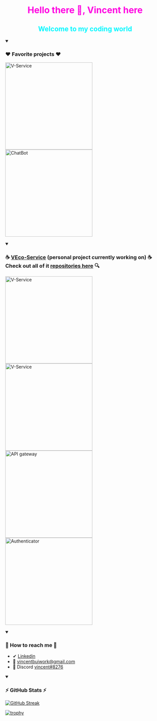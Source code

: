 <br>
<h1 align="center" style="color: rgb(255, 0, 225);">Hello there 👋, Vincent here</h1>
<h2 align="center" style="color: rgb(0, 247, 255);">Welcome to my coding world</h2>

<details open>
  <summary>
    <h3>❤️ Favorite projects ❤️</h3>
  </summary>

  <p align="left">
    <a href="https://github.com/vincent-inc/v-service"><img width="275"
        src="https://denvercoder1-github-readme-stats.vercel.app/api/pin/?username=vincent-inc&repo=v-service&theme=transparent&bg_color=1F222E&title_color=00C9B1&text_color=82ACF9&hide_border=false&icon_color=B792EB"
        alt="V-Service">
    </a>
    <a href="https://github.com/VincentB00/ChatBot"><img width="275"
        src="https://denvercoder1-github-readme-stats.vercel.app/api/pin/?username=VincentB00&repo=ChatBot&theme=transparent&bg_color=1F222E&title_color=00C9B1&text_color=82ACF9&hide_border=false&icon_color=B792EB"
        alt="ChatBot">
    </a>
  </p>
</details>

<details open>
  <summary>
    <h3>☕ <a href="https://wordpress.viescloud.com/about-me/my-projects">VEco-Service</a> (personal project currently working on) ☕ Check out all of it <a href="https://github.com/orgs/vincent-inc/repositories">repositories here</a> 🔍</h3>
  </summary>

  <p align="left">
    <a href="https://github.com/vincent-inc/v-service"><img width="275"
      src="https://denvercoder1-github-readme-stats.vercel.app/api/pin/?username=vincent-inc&repo=v-service&theme=transparent&bg_color=1F222E&title_color=00C9B1&text_color=82ACF9&hide_border=false&icon_color=B792EB"
      alt="V-Service">
    </a>
    <a href="https://github.com/vincent-inc/v-console"><img width="275"
      src="https://denvercoder1-github-readme-stats.vercel.app/api/pin/?username=vincent-inc&repo=v-console&theme=transparent&bg_color=1F222E&title_color=00C9B1&text_color=82ACF9&hide_border=false&icon_color=B792EB"
      alt="V-Service">
    </a>
    <a href="https://github.com/vincent-inc/API-Gateway"><img width="275"
        src="https://denvercoder1-github-readme-stats.vercel.app/api/pin/?username=vincent-inc&repo=API-Gateway&theme=transparent&bg_color=1F222E&title_color=00C9B1&text_color=82ACF9&hide_border=false&icon_color=B792EB"
        alt="API gateway">
    </a>
    <a href="https://github.com/vincent-inc/Authenticator"><img width="275"
        src="https://denvercoder1-github-readme-stats.vercel.app/api/pin/?username=vincent-inc&repo=Authenticator&theme=transparent&bg_color=1F222E&title_color=00C9B1&text_color=82ACF9&hide_border=false&icon_color=B792EB"
        alt="Authenticator">
    </a>
  </p>
</details>

<details open>
  <summary>
    <h3>📩 How to reach me 📩</h3>
  </summary>
  <ul>
    <li>✔ <a href="https://www.linkedin.com/in/vinh-bui-0168241b9/" target="_blank">Linkedin</a></li>
    <li>📧 <a href="https://mail.google.com/mail/u/0/?fs=1&tf=cm&to=vincentbuiwork@gmail.com" target="_blank">vincentbuiwork@gmail.com</a></li>
    <li>🤝 Discord <a href="https://discordapp.com/users/vincent#8276" target="_blank"> vincent#8276</a></li>
  </ul>
</details>

<details open>
  <summary>
    <h3>⚡ GitHub Stats ⚡</h3>
  </summary>

  [![GitHub
  Streak](https://github-readme-streak-stats.herokuapp.com?user=VincentB00&theme=tokyonight)](https://git.io/streak-stats)

  [![trophy](https://github-profile-trophy.vercel.app/?username=VincentB00&theme=tokyonight)](https://github.com/ryo-ma/github-profile-trophy)
</details>

